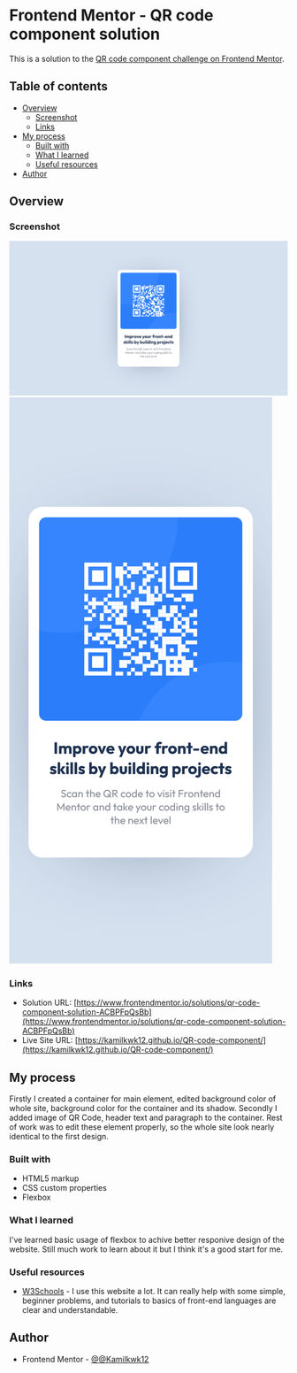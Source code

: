 # Frontend Mentor - QR code component solution

This is a solution to the [QR code component challenge on Frontend Mentor](https://www.frontendmentor.io/challenges/qr-code-component-iux_sIO_H).

## Table of contents

- [Overview](#overview)
  - [Screenshot](#screenshot)
  - [Links](#links)
- [My process](#my-process)
  - [Built with](#built-with)
  - [What I learned](#what-i-learned)
  - [Useful resources](#useful-resources)
- [Author](#author)


## Overview

### Screenshot

![](./screenshots/Screenshot1.png)
![](./screenshots/Screenshot2.png)

### Links

- Solution URL: [https://www.frontendmentor.io/solutions/qr-code-component-solution-ACBPFpQsBb](https://www.frontendmentor.io/solutions/qr-code-component-solution-ACBPFpQsBb)
- Live Site URL: [https://kamilkwk12.github.io/QR-code-component/](https://kamilkwk12.github.io/QR-code-component/)

## My process
  Firstly I created a container for main element, edited background color of whole site, background color for the container and its shadow. Secondly I added image of QR Code, header text and paragraph to the container. Rest of work was to edit these element properly, so the whole site look nearly identical to the first design.

### Built with

- HTML5 markup
- CSS custom properties
- Flexbox

### What I learned

I've learned basic usage of flexbox to achive better responive design of the website. Still much work to learn about it but I think it's a good start for me.

### Useful resources

- [W3Schools](https://www.w3schools.com/css/) - I use this website a lot. It can really help with some simple, beginner problems, and tutorials to basics of front-end languages are clear and understandable.

## Author

- Frontend Mentor - [@@Kamilkwk12](https://www.frontendmentor.io/profile/Kamilkwk12)

